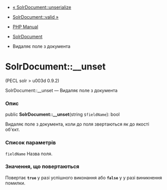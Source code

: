- [« SolrDocument::unserialize](solrdocument.unserialize.md)
- [SolrDocument::valid »](solrdocument.valid.md)

- [PHP Manual](index.md)
- [SolrDocument](class.solrdocument.md)
- Видаляє поле з документа

# SolrDocument::\_\_unset

(PECL solr \> u003d 0.9.2)

SolrDocument::\_\_unset — Видаляє поле з документа

### Опис

public **SolrDocument::\_\_unset**(string `$fieldName`): bool

Видаляє поле з документа, коли до поля звертаються як до якості
об'єкт.

### Список параметрів

`fieldName`
Назва поля.

### Значення, що повертаються

Повертає **`true`** у разі успішного виконання або **`false`** у
у разі виникнення помилки.

